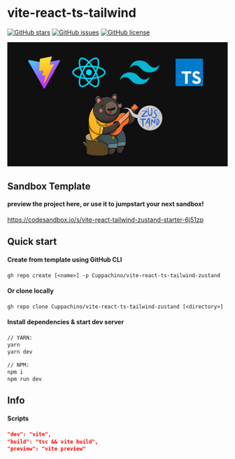 # vite-react-ts-tailwind
[![GitHub stars](https://img.shields.io/github/stars/Cuppachino/vite-react-ts-tailwind-zustand?color=ffd549)](https://github.com/Cuppachino/vite-react-ts-tailwind/stargazers)
[![GitHub issues](https://img.shields.io/github/issues/Cuppachino/vite-react-ts-tailwind-zustand?color=38b833)](https://github.com/Cuppachino/vite-react-ts-tailwind/issues)
[![GitHub license](https://img.shields.io/github/license/Cuppachino/vite-react-ts-tailwind-zustand?color=3d34eb)](https://github.com/Cuppachino/vite-react-ts-tailwind/blob/main/LICENSE.txt)

![alt text](https://github.com/Cuppachino/vite-react-ts-tailwind-zustand/blob/master/sandbox-thumb.png)

## Sandbox Template
#### preview the project here, or use it to jumpstart your next sandbox!
https://codesandbox.io/s/vite-react-tailwind-zustand-starter-6j51zp

## Quick start
#### Create from template using GitHub CLI
```terminal
gh repo create [<name>] -p Cuppachino/vite-react-ts-tailwind-zustand
```
#### Or clone locally
```terminal
gh repo clone Cuppachino/vite-react-ts-tailwind-zustand [<directory>]
```

#### Install dependencies & start dev server
```terminal
// YARN:
yarn
yarn dev
```
```terminal
// NPM:
npm i
npm run dev
```

## Info
#### Scripts
```json
"dev": "vite",
"build": "tsc && vite build",
"preview": "vite preview"
```
